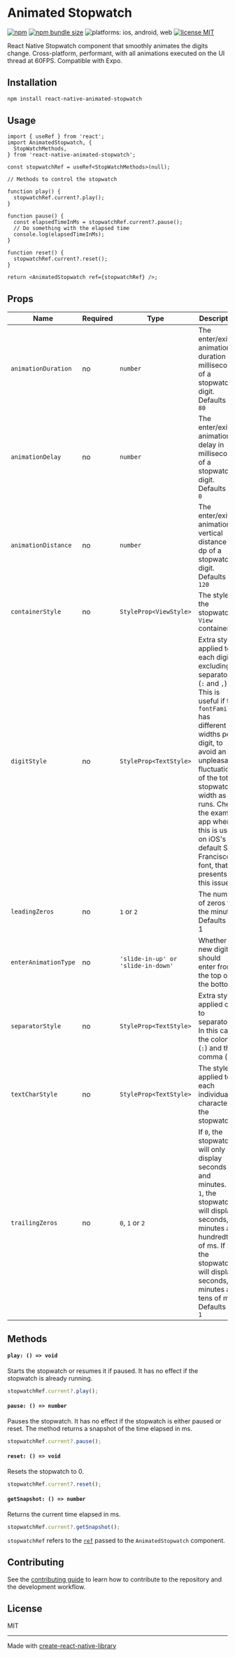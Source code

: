 # Animated Stopwatch

[![npm](https://img.shields.io/npm/v/react-native-animated-stopwatch?color=brightgreen)](https://www.npmjs.com/package/react-native-animated-stopwatch)
[![npm bundle size](https://img.shields.io/bundlephobia/min/react-native-animated-stopwatch)](https://bundlephobia.com/result?p=react-native-animated-stopwatch)
![platforms: ios, android, web](https://img.shields.io/badge/platform-ios%2C%20android-blue)
[![license MIT](https://img.shields.io/badge/license-MIT-brightgreen)](https://github.com/rgommezz/react-native-animated-stopwatch/blob/master/LICENSE)

React Native Stopwatch component that smoothly animates the digits change. Cross-platform, performant, with all animations executed on the UI thread at 60FPS. Compatible with Expo.

## Installation

```sh
npm install react-native-animated-stopwatch
```

## Usage

```tsx
import { useRef } from 'react';
import AnimatedStopwatch, {
  StopWatchMethods,
} from 'react-native-animated-stopwatch';

const stopwatchRef = useRef<StopWatchMethods>(null);

// Methods to control the stopwatch

function play() {
  stopwatchRef.current?.play();
}

function pause() {
  const elapsedTimeInMs = stopwatchRef.current?.pause();
  // Do something with the elapsed time
  console.log(elapsedTimeInMs);
}

function reset() {
  stopwatchRef.current?.reset();
}

return <AnimatedStopwatch ref={stopwatchRef} />;
```

## Props

| Name                 | Required | Type                               | Description                                                                                                                                                                                                                                                                                                                   |
| -------------------- | -------- | ---------------------------------- |-------------------------------------------------------------------------------------------------------------------------------------------------------------------------------------------------------------------------------------------------------------------------------------------------------------------------------|
| `animationDuration`  | no       | `number`                           | The enter/exit animation duration in milliseconds of a stopwatch digit. Defaults to `80`                                                                                                                                                                                                                                      |
| `animationDelay`     | no       | `number`                           | The enter/exit animation delay in milliseconds of a stopwatch digit. Defaults to `0`                                                                                                                                                                                                                                          |
| `animationDistance`  | no       | `number`                           | The enter/exit animation vertical distance in dp of a stopwatch digit. Defaults to `120`                                                                                                                                                                                                                                      |
| `containerStyle`     | no       | `StyleProp<ViewStyle>`             | The style of the stopwatch `View` container                                                                                                                                                                                                                                                                                   |
| `digitStyle`         | no       | `StyleProp<TextStyle>`             | Extra style applied to each digit, excluding separators (`:` and `,`). This is useful if the `fontFamily` has different widths per digit, to avoid an unpleasant fluctuation of the total stopwatch width as it runs. Check the example app where this is used on iOS's default San Francisco font, that presents this issue. |
| `leadingZeros`       | no       | `1` or `2`                         | The number of zeros for the minutes. Defaults to 1                                                                                                                                                                                                                                                                            |
| `enterAnimationType` | no       | `'slide-in-up' or 'slide-in-down'` | Whether the new digit should enter from the top or the bottom                                                                                                                                                                                                                                                                 |
| `separatorStyle`     | no       | `StyleProp<TextStyle>`             | Extra style applied only to separators. In this case, the colon (`:`) and the comma (`,`)                                                                                                                                                                                                                                     |
| `textCharStyle`      | no       | `StyleProp<TextStyle>`             | The style applied to each individual character of the stopwatch                                                                                                                                                                                                                                                               |
| `trailingZeros`      | no       | `0`, `1` or `2`                    | If `0`, the stopwatch will only display seconds and minutes. If `1`, the stopwatch will display seconds, minutes and hundredth of ms. If `2`, the stopwatch will display seconds, minutes and tens of ms. Defaults to `1`                                                                                                     |

## Methods

#### `play: () => void`

Starts the stopwatch or resumes it if paused. It has no effect if the stopwatch is already running.

```js
stopwatchRef.current?.play();
```

#### `pause: () => number`

Pauses the stopwatch. It has no effect if the stopwatch is either paused or reset. The method returns a snapshot of the time elapsed in ms.

```js
stopwatchRef.current?.pause();
```

#### `reset: () => void`

Resets the stopwatch to 0.

```js
stopwatchRef.current?.reset();
```

#### `getSnapshot: () => number`

Returns the current time elapsed in ms.

```js
stopwatchRef.current?.getSnapshot();
```

`stopwatchRef` refers to the [`ref`](https://reactjs.org/docs/hooks-reference.html#useref) passed to the `AnimatedStopwatch` component.

## Contributing

See the [contributing guide](CONTRIBUTING.md) to learn how to contribute to the repository and the development workflow.

## License

MIT

---

Made with [create-react-native-library](https://github.com/callstack/react-native-builder-bob)
